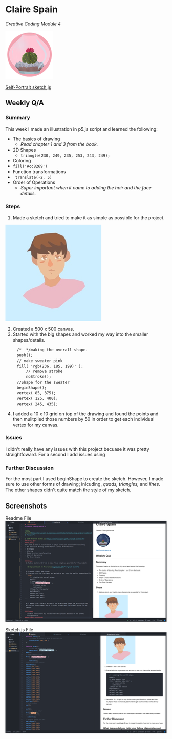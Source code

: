 # Claire Spain
*Creative Coding Module 4*

![Baby Cactus](img/cactus_logo_04.png)

[ Self-Portrait sketch.js](https://clarissaspain.github.io/120-work/hw-4/)
## Weekly Q/A
### Summary
This week I made an illustration in p5.js script and learned the following:
- The basics of drawing
  - *Read chapter 1 and 3 from the book.*
- 2D Shapes
  - ```triangle(230, 249, 235, 253, 243, 249);```
- Coloring
 - ```fill('#cc8269')```
- Function transformations
 - ``` translate(-2, 5)```
- Order of Operations
  - *Super important when it came to adding the hair and the face details.*

### Steps
 1. Made a sketch and tried to make it as simple as possible for the project.

  ![Original Sketch in Procreate](img/sketch.JPG "original sketch")

 2. Created a 500 x 500 canvas.
 3. Started with the big shapes and worked my way into the smaller shapes/details.
 ```html
      /*  */making the overall shape.
      push();
      // make sweater pink
      fill( 'rgb(236, 185, 199)' );
          // remove stroke
          noStroke();
      //Shape for the sweater
      beginShape();
      vertex( 85, 375);
      vertex( 125, 400);
      vertex( 245, 435);
```

 4. I added a 10 x 10 grid on top of the drawing and found the points and then mulitplied those numbers by 50 in order to get each individual vertex for my canvas.

### Issues
I didn't really have any issues with this project becuase it was pretty straightfoward. For a second I add issues using
### Further Discussion
For the most part I used beginShape to create the sketch. However, I made sure to use other forms of drawing; inlcuding, *quads, triangles,* and *lines*. The other shapes didn't quite match the style of my sketch.

## Screenshots
Readme File
![Markdown File](img/Markdown_img.png "Markdown")

Sketch.js File
![Sketch.js File](img/sketch_js_img.png "Sketch.js")
